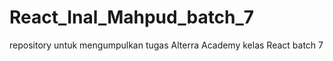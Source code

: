 # React_Inal_Mahpud_batch_7
repository untuk mengumpulkan tugas Alterra Academy kelas React batch 7
